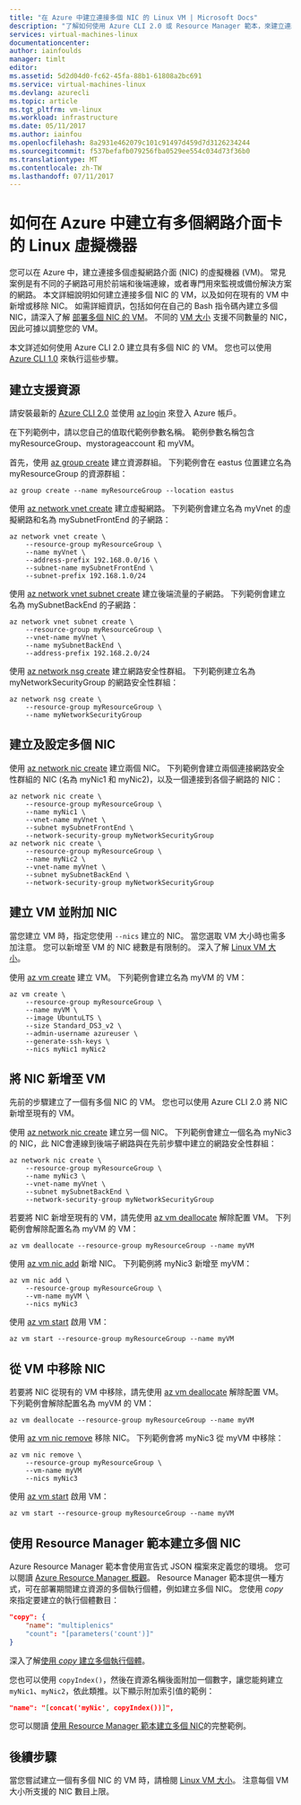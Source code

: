```yaml
---
title: "在 Azure 中建立連接多個 NIC 的 Linux VM | Microsoft Docs"
description: "了解如何使用 Azure CLI 2.0 或 Resource Manager 範本，來建立連結多個 NIC 的 Linux VM。"
services: virtual-machines-linux
documentationcenter: 
author: iainfoulds
manager: timlt
editor: 
ms.assetid: 5d2d04d0-fc62-45fa-88b1-61808a2bc691
ms.service: virtual-machines-linux
ms.devlang: azurecli
ms.topic: article
ms.tgt_pltfrm: vm-linux
ms.workload: infrastructure
ms.date: 05/11/2017
ms.author: iainfou
ms.openlocfilehash: 8a2931e462079c101c91497d459d7d3126234244
ms.sourcegitcommit: f537befafb079256fba0529ee554c034d73f36b0
ms.translationtype: MT
ms.contentlocale: zh-TW
ms.lasthandoff: 07/11/2017
---
```

# <a name="how-to-create-a-linux-virtual-machine-in-azure-with-multiple-network-interface-cards"></a>如何在 Azure 中建立有多個網路介面卡的 Linux 虛擬機器
您可以在 Azure 中，建立連接多個虛擬網路介面 (NIC) 的虛擬機器 (VM)。 常見案例是有不同的子網路可用於前端和後端連線，或者專門用來監視或備份解決方案的網路。 本文詳細說明如何建立連接多個 NIC 的 VM，以及如何在現有的 VM 中新增或移除 NIC。 如需詳細資訊，包括如何在自己的 Bash 指令碼內建立多個 NIC，請深入了解 [部署多個 NIC 的 VM](../../virtual-network/virtual-network-deploy-multinic-arm-cli.md)。 不同的 [VM 大小](sizes.md) 支援不同數量的 NIC，因此可據以調整您的 VM。

本文詳述如何使用 Azure CLI 2.0 建立具有多個 NIC 的 VM。 您也可以使用 [Azure CLI 1.0](multiple-nics-nodejs.md) 來執行這些步驟。


## <a name="create-supporting-resources"></a>建立支援資源
請安裝最新的 [Azure CLI 2.0](/cli/azure/install-az-cli2) 並使用 [az login](/cli/azure/#login) 來登入 Azure 帳戶。

在下列範例中，請以您自己的值取代範例參數名稱。 範例參數名稱包含 myResourceGroup、mystorageaccount 和 myVM。

首先，使用 [az group create](/cli/azure/group#create) 建立資源群組。 下列範例會在 eastus 位置建立名為 myResourceGroup 的資源群組：

```azurecli
az group create --name myResourceGroup --location eastus
```

使用 [az network vnet create](/cli/azure/network/vnet#create) 建立虛擬網路。 下列範例會建立名為 myVnet 的虛擬網路和名為 mySubnetFrontEnd 的子網路：

```azurecli
az network vnet create \
    --resource-group myResourceGroup \
    --name myVnet \
    --address-prefix 192.168.0.0/16 \
    --subnet-name mySubnetFrontEnd \
    --subnet-prefix 192.168.1.0/24
```

使用 [az network vnet subnet create](/cli/azure/network/vnet/subnet#create) 建立後端流量的子網路。 下列範例會建立名為 mySubnetBackEnd 的子網路：

```azurecli
az network vnet subnet create \
    --resource-group myResourceGroup \
    --vnet-name myVnet \
    --name mySubnetBackEnd \
    --address-prefix 192.168.2.0/24
```

使用 [az network nsg create](/cli/azure/network/nsg#create) 建立網路安全性群組。 下列範例建立名為 myNetworkSecurityGroup 的網路安全性群組：

```azurecli
az network nsg create \
    --resource-group myResourceGroup \
    --name myNetworkSecurityGroup
```

## <a name="create-and-configure-multiple-nics"></a>建立及設定多個 NIC
使用 [az network nic create](/cli/azure/network/nic#create) 建立兩個 NIC。 下列範例會建立兩個連接網路安全性群組的 NIC (名為 myNic1 和 myNic2)，以及一個連接到各個子網路的 NIC：

```azurecli
az network nic create \
    --resource-group myResourceGroup \
    --name myNic1 \
    --vnet-name myVnet \
    --subnet mySubnetFrontEnd \
    --network-security-group myNetworkSecurityGroup
az network nic create \
    --resource-group myResourceGroup \
    --name myNic2 \
    --vnet-name myVnet \
    --subnet mySubnetBackEnd \
    --network-security-group myNetworkSecurityGroup
```

## <a name="create-a-vm-and-attach-the-nics"></a>建立 VM 並附加 NIC
當您建立 VM 時，指定您使用 `--nics` 建立的 NIC。 當您選取 VM 大小時也需多加注意。 您可以新增至 VM 的 NIC 總數是有限制的。 深入了解 [Linux VM 大小](sizes.md)。 

使用 [az vm create](/cli/azure/vm#create) 建立 VM。 下列範例會建立名為 myVM 的 VM：

```azurecli
az vm create \
    --resource-group myResourceGroup \
    --name myVM \
    --image UbuntuLTS \
    --size Standard_DS3_v2 \
    --admin-username azureuser \
    --generate-ssh-keys \
    --nics myNic1 myNic2
```

## <a name="add-a-nic-to-a-vm"></a>將 NIC 新增至 VM
先前的步驟建立了一個有多個 NIC 的 VM。 您也可以使用 Azure CLI 2.0 將 NIC 新增至現有的 VM。 

使用 [az network nic create](/cli/azure/network/nic#create) 建立另一個 NIC。 下列範例會建立一個名為 myNic3 的 NIC，此 NIC會連線到後端子網路與在先前步驟中建立的網路安全性群組：

```azurecli
az network nic create \
    --resource-group myResourceGroup \
    --name myNic3 \
    --vnet-name myVnet \
    --subnet mySubnetBackEnd \
    --network-security-group myNetworkSecurityGroup
```

若要將 NIC 新增至現有的 VM，請先使用 [az vm deallocate](/cli/azure/vm#deallocate) 解除配置 VM。 下列範例會解除配置名為 myVM 的 VM：

```azurecli
az vm deallocate --resource-group myResourceGroup --name myVM
```

使用 [az vm nic add](/cli/azure/vm/nic#add) 新增 NIC。 下列範例將 myNic3 新增至 myVM：

```azurecli
az vm nic add \
    --resource-group myResourceGroup \
    --vm-name myVM \
    --nics myNic3
```

使用 [az vm start](/cli/azure/vm#start) 啟用 VM：

```azurecli
az vm start --resource-group myResourceGroup --name myVM
```

## <a name="remove-a-nic-from-a-vm"></a>從 VM 中移除 NIC
若要將 NIC 從現有的 VM 中移除，請先使用 [az vm deallocate](/cli/azure/vm#deallocate) 解除配置 VM。 下列範例會解除配置名為 myVM 的 VM：

```azurecli
az vm deallocate --resource-group myResourceGroup --name myVM
```

使用 [az vm nic remove](/cli/azure/vm/nic#remove) 移除 NIC。 下列範例會將 myNic3 從 myVM 中移除：

```azurecli
az vm nic remove \
    --resource-group myResourceGroup \
    --vm-name myVM 
    --nics myNic3
```

使用 [az vm start](/cli/azure/vm#start) 啟用 VM：

```azurecli
az vm start --resource-group myResourceGroup --name myVM
```


## <a name="create-multiple-nics-using-resource-manager-templates"></a>使用 Resource Manager 範本建立多個 NIC
Azure Resource Manager 範本會使用宣告式 JSON 檔案來定義您的環境。 您可以閱讀 [Azure Resource Manager 概觀](../../azure-resource-manager/resource-group-overview.md)。 Resource Manager 範本提供一種方式，可在部署期間建立資源的多個執行個體，例如建立多個 NIC。 您使用 *copy* 來指定要建立的執行個體數目：

```json
"copy": {
    "name": "multiplenics"
    "count": "[parameters('count')]"
}
```

深入了解[使用 *copy* 建立多個執行個體](../../resource-group-create-multiple.md)。 

您也可以使用 `copyIndex()`，然後在資源名稱後面附加一個數字，讓您能夠建立 `myNic1`、`myNic2`，依此類推。以下顯示附加索引值的範例：

```json
"name": "[concat('myNic', copyIndex())]", 
```

您可以閱讀 [使用 Resource Manager 範本建立多個 NIC](../../virtual-network/virtual-network-deploy-multinic-arm-template.md)的完整範例。

## <a name="next-steps"></a>後續步驟
當您嘗試建立一個有多個 NIC 的 VM 時，請檢閱 [Linux VM 大小](sizes.md)。 注意每個 VM 大小所支援的 NIC 數目上限。 